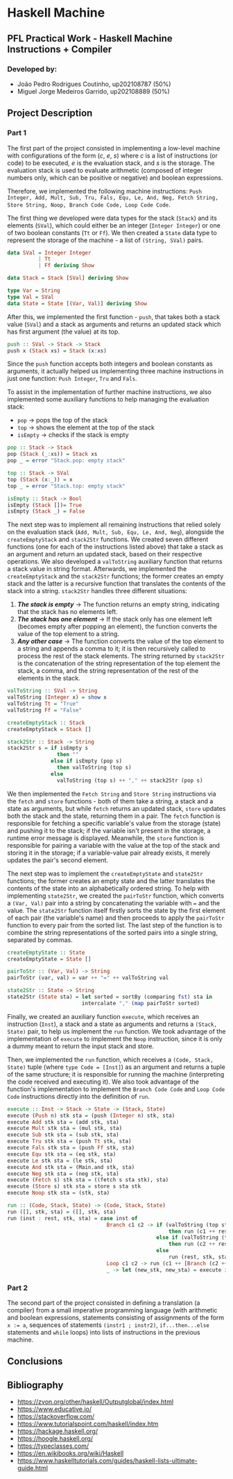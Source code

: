 # Haskell Machine

## PFL Practical Work - Haskell Machine Instructions + Compiler

### Developed by:

- João Pedro Rodrigues Coutinho, up202108787 (50%)
- Miguel Jorge Medeiros Garrido, up202108889 (50%)

## Project Description

### Part 1

The first part of the project consisted in implementing a low-level machine with configurations of the form (*c*, *e*, *s*) where *c* is a list of instructions (or code) to be executed, *e* is the evaluation stack, and *s* is the storage.
The evaluation stack is used to evaluate arithmetic (composed of integer numbers only, which can be positive or negative) and boolean expressions.

Therefore, we implemented the following machine instructions: ```Push Integer, Add, Mult, Sub, Tru, Fals, Equ, Le, And, Neg, Fetch String, Store String, Noop, Branch Code Code, Loop Code Code```.

The first thing we developed were data types for the stack (```Stack```) and its elements (```SVal```), which could either be an integer (```Integer Integer```) or one of two boolean constants (```Tt``` or ```Ff```). We then created a ```State``` data type to represent the storage of the machine - a list of ```(String, SVal)``` pairs. 

```haskell
data SVal = Integer Integer
          | Tt
          | Ff deriving Show

data Stack = Stack [SVal] deriving Show

type Var = String
type Val = SVal
data State = State [(Var, Val)] deriving Show
```

After this, we implemented the first function - ```push```, that takes both a stack value (```SVal```) and a stack as arguments and returns an updated stack which has first argument (the value) at its top.

```haskell
push :: SVal -> Stack -> Stack
push x (Stack xs) = Stack (x:xs)
```

Since the ```push``` function accepts both integers and boolean constants as arguments, it actually helped us implementing three machine instructions in just one function: ```Push Integer```, ```Tru``` and ```Fals```.

To assist in the implementation of further machine instructions, we also implemented some auxiliary functions to help managing the evaluation stack: 

- ```pop``` → pops the top of the stack
- ```top``` → shows the element at the top of the stack
- ```isEmpty``` → checks if the stack is empty

```haskell
pop :: Stack -> Stack
pop (Stack (_:xs)) = Stack xs
pop _ = error "Stack.pop: empty stack"

top :: Stack -> SVal
top (Stack (x:_)) = x
top _ = error "Stack.top: empty stack"

isEmpty :: Stack -> Bool
isEmpty (Stack [])= True
isEmpty (Stack _) = False
```

The next step was to implement all remaining instructions that relied solely on the evaluation stack (```Add, Mult, Sub, Equ, Le, And, Neg```), alongside the ```createEmptyStack``` and ```stack2Str``` functions.
We created seven different functions (one for each of the instructions listed above) that take a stack as an argument and return an updated stack, based on their respective operations. We also developed a ```valToString``` auxiliary function that returns a stack value in string format.
Afterwards, we implemented the ```createEmptyStack``` and the ```stack2Str``` functions; the former creates an empty stack and the latter is a recursive function that translates the contents of the stack into a string.
```stack2Str``` handles three different situations:

1. ***The stack is empty*** → The function returns an empty string, indicating that the stack has no elements left.
2. ***The stack has one element*** → If the stack only has one element left (becomes empty after popping an element), the function converts the value of the top element to a string.
3. ***Any other case*** → The function converts the value of the top element to a string and appends a comma to it; it is then recursively called to process the rest of the stack elements. The string returned by ```stack2Str``` is the concatenation of the string representation of the top element the stack, a comma, and the string representation of the rest of the elements in the stack.

```haskell
valToString :: SVal -> String
valToString (Integer x) = show x
valToString Tt = "True"
valToString Ff = "False"

createEmptyStack :: Stack
createEmptyStack = Stack []

stack2Str :: Stack -> String
stack2Str s = if isEmpty s
                then ""
              else if isEmpty (pop s)
                then valToString (top s)
              else
                valToString (top s) ++ "," ++ stack2Str (pop s)
```

We then implemented the ```Fetch String``` and ```Store String``` instructions via the ```fetch``` and ```store``` functions - both of them take a string, a stack and a state as arguments, but while ```fetch``` returns an updated stack, ```store``` updates both the stack and the state, returning them in a pair.
The ```fetch``` function is responsible for fetching a specific variable's value from the storage (state) and pushing it to the stack; if the variable isn't present in the storage, a runtime error message is displayed.
Meanwhile, the ```store``` function is responsible for pairing a variable with the value at the top of the stack and storing it in the storage; if a variable-value pair already exists, it merely updates the pair's second element.

The next step was to implement the ```createEmptyState``` and ```state2Str``` functions; the former creates an empty state and the latter translates the contents of the state into an alphabetically ordered string. To help with implementing ```state2Str```, we created the ```pairToStr``` function, which converts a ```(Var, Val)``` pair into a string by concatenating the variable with ```=``` and the value.
The ```state2Str``` function itself firstly sorts the state by the first element of each pair (the variable's name) and then proceeds to apply the ```pairToStr``` function to every pair from the sorted list. The last step of the function is to combine the string representations of the sorted pairs into a single string, separated by commas.

```haskell
createEmptyState :: State
createEmptyState = State []

pairToStr :: (Var, Val) -> String
pairToStr (var, val) = var ++ "=" ++ valToString val

state2Str :: State -> String
state2Str (State sta) = let sorted = sortBy (comparing fst) sta in 
                        intercalate "," (map pairToStr sorted)
```

Finally, we created an auxiliary function ```execute```, which receives an instruction (```Inst```), a stack and a state as arguments and returns a ```(Stack, State)``` pair, to help us implement the ```run``` function. We took advantage of the implementation of ```execute``` to implement the ```Noop``` instruction, since it is only a dummy meant to return the input stack and store.

Then, we implemented the ```run``` function, which receives a ```(Code, Stack, State)``` tuple (where ```type Code = [Inst]```) as an argument and returns a tuple of the same structure; it is responsible for running the machine (interpreting the code received and executing it).
We also took advantage of the function's implementation to implement the ```Branch Code Code``` and ```Loop Code Code``` instructions directly into the definition of ```run```.

```haskell
execute :: Inst -> Stack -> State -> (Stack, State)
execute (Push n) stk sta = (push (Integer n) stk, sta)
execute Add stk sta = (add stk, sta) 
execute Mult stk sta = (mul stk, sta)
execute Sub stk sta = (sub stk, sta) 
execute Tru stk sta = (push Tt stk, sta) 
execute Fals stk sta = (push Ff stk, sta) 
execute Equ stk sta = (eq stk, sta) 
execute Le stk sta = (le stk, sta) 
execute And stk sta = (Main.and stk, sta)
execute Neg stk sta = (neg stk, sta) 
execute (Fetch s) stk sta = ((fetch s sta stk), sta) 
execute (Store s) stk sta = store s sta stk
execute Noop stk sta = (stk, sta) 

run :: (Code, Stack, State) -> (Code, Stack, State)
run ([], stk, sta) = ([], stk, sta)
run (inst : rest, stk, sta) = case inst of
                                Branch c1 c2 -> if (valToString (top stk)) == "True"
                                                    then run (c1 ++ rest, (pop stk), sta)
                                                else if (valToString (top stk)) == "False"
                                                    then run (c2 ++ rest, (pop stk), sta)
                                                else
                                                    run (rest, stk, sta)
                                Loop c1 c2 -> run (c1 ++ [Branch (c2 ++ [Loop c1 c2]) [Noop]] ++ rest, stk, sta)
                                _ -> let (new_stk, new_sta) = execute inst stk sta in run (rest, new_stk, new_sta)
```

### Part 2

The second part of the project consisted in defining a translation (a compiler) from a small imperative programming language (with arithmetic and boolean expressions, statements consisting of assignments of the form ```x := a```, sequences of statements ```(instr1 ; instr2)```, ```if...then...else``` statements and ```while``` loops) into lists of instructions in the previous machine.

## Conclusions



## Bibliography

- <https://zvon.org/other/haskell/Outputglobal/index.html>
- <https://www.educative.io/>
- <https://stackoverflow.com/>
- <https://www.tutorialspoint.com/haskell/index.htm>
- <https://hackage.haskell.org/>
- <https://hoogle.haskell.org/>
- <https://typeclasses.com/>
- <https://en.wikibooks.org/wiki/Haskell>
- <https://www.haskelltutorials.com/guides/haskell-lists-ultimate-guide.html>
